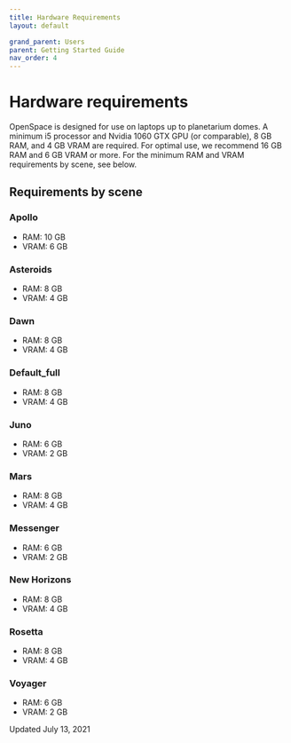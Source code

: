 ```yaml
---
title: Hardware Requirements
layout: default

grand_parent: Users
parent: Getting Started Guide
nav_order: 4
---
```


# Hardware requirements
OpenSpace is designed for use on laptops up to planetarium domes. A minimum i5 processor and Nvidia 1060 GTX GPU (or comparable), 8 GB RAM, and 4 GB VRAM are required. For optimal use, we recommend 16 GB RAM and 6 GB VRAM or more. For the minimum RAM and VRAM requirements by scene, see below.

## Requirements by scene

### Apollo
* RAM: 10 GB
* VRAM: 6 GB

### Asteroids
* RAM: 8 GB
* VRAM: 4 GB

### Dawn
* RAM: 8 GB
* VRAM: 4 GB

### Default_full
* RAM: 8 GB
* VRAM: 4 GB

### Juno
* RAM: 6 GB
* VRAM: 2 GB

### Mars
* RAM: 8 GB
* VRAM: 4 GB

### Messenger
* RAM: 6 GB
* VRAM: 2 GB

### New Horizons
* RAM: 8 GB
* VRAM: 4 GB

### Rosetta
* RAM: 8 GB
* VRAM: 4 GB

### Voyager
* RAM: 6 GB
* VRAM: 2 GB

Updated July 13, 2021